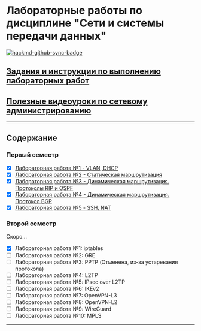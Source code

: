 # Лабораторные работы по дисциплине "Сети и системы передачи данных"

[![hackmd-github-sync-badge](https://hackmd.io/zxm3o6EbQqSfXfxuhFD5iQ/badge)](https://hackmd.io/@5gRnhUlnRqSQsUPhNLlrnw/HJZ2_K48u)

## [Задания и инструкции по выполнению лабораторных работ](https://hackmd.io/@sadykovildar/B16xYzRmw)

## [Полезные видеоуроки по сетевому администрированию](https://www.youtube.com/watch?v=Y4l8ScRLrf4&list=PLtPJ9lKvJ4oh_w4_jtRnKE11aqeRldCFI)

---

## Содержание

### Первый семестр

- [x] [Лабораторная работа №1 - VLAN, DHCP]()
- [x] [Лабораторная работа №2 - Статическая маршрутизация]()
- [x] [Лабораторная работа №3 - Динамическая маршрутизация. Протоколы RIP и OSPF]()
- [x] [Лабораторная работа №4 - Динамическая маршрутизация. Протокол BGP]()
- [x] [Лабораторная работа №5 - SSH, NAT]()

### Второй семестр

Скоро...

- [x] Лабораторная работа №1: iptables
- [ ] Лабораторная работа №2: GRE
- [ ] Лабораторная работа №3: PPTP (Отменена, из-за устаревания протокола)
- [ ] Лабораторная работа №4: L2TP
- [ ] Лабораторная работа №5: IPsec over L2TP
- [ ] Лабораторная работа №6: IKEv2
- [ ] Лабораторная работа №7: OpenVPN-L3
- [ ] Лабораторная работа №8: OpenVPN-L2
- [ ] Лабораторная работа №9: WireGuard
- [ ] Лабораторная работа №10: MPLS

---
